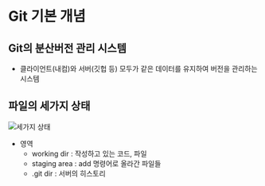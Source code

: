 # Git 기본 개념

## Git의 분산버전 관리 시스템
- 클라이언트(내컴)와 서버(깃헙 등) 모두가 같은 데이터를 유지하여 버전을 관리하는 시스템

## 파일의 세가지 상태
![세가지 상태](https://git-scm.com/book/ko/v2/images/areas.png)

- 영역
    - working dir : 작성하고 있는 코드, 파일
    - staging area : add 명령어로 올라간 파일들
    - .git dir : 서버의 히스토리